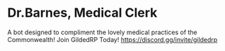 # Dr.Barnes, Medical Clerk
A bot designed to compliment the lovely medical practices of the Commonwealth! 
Join GildedRP Today! 
https://discord.gg/invite/gildedrp 
